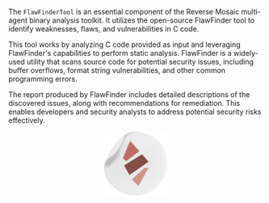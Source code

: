 The ```FlawFinderTool``` is an essential component of the Reverse Mosaic multi-agent binary analysis toolkit. It utilizes the open-source FlawFinder tool to identify weaknesses, flaws, and vulnerabilities in C code.

This tool works by analyzing C code provided as input and leveraging FlawFinder's capabilities to perform static analysis. FlawFinder is a widely-used utility that scans source code for potential security issues, including buffer overflows, format string vulnerabilities, and other common programming errors.

The report produced by FlawFinder includes detailed descriptions of the discovered issues, along with recommendations for remediation. This enables developers and security analysts to address potential security risks effectively.

<p align="center"> <img margin-right: auto width=25% src="../../../../small-logo.png"> </p>
